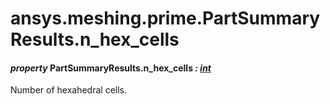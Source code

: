 # ansys.meshing.prime.PartSummaryResults.n_hex_cells



#### *property* PartSummaryResults.n_hex_cells *: [int](https://docs.python.org/3.11/library/functions.html#int)*

Number of hexahedral cells.

<!-- !! processed by numpydoc !! -->
